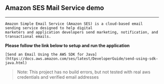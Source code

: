 ## Amazon SES Mail Service demo
----------------------------------------

	Amazon Simple Email Service (Amazon SES) is a cloud-based email sending service designed to help digital 
	marketers and application developers send marketing, notification, and transactional emails.

**Please follow the link below to setup and run the application**

	[Send an Email Using the AWS SDK for Java] (https://docs.aws.amazon.com/ses/latest/DeveloperGuide/send-using-sdk-java.html)
	
	
>Note: This project has no build errors, but not tested with real aws credentials and verified email addresses 
